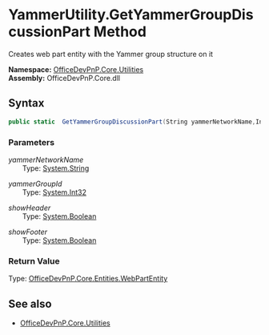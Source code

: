 # YammerUtility.GetYammerGroupDiscussionPart Method  
Creates web part entity with the Yammer group structure on it  

**Namespace:** [OfficeDevPnP.Core.Utilities](OfficeDevPnP.Core.Utilities.md)  
**Assembly:** OfficeDevPnP.Core.dll  
## Syntax
```C#
public static  GetYammerGroupDiscussionPart(String yammerNetworkName,Int32 yammerGroupId,Boolean showHeader,Boolean showFooter)
```
### Parameters
*yammerNetworkName*  
&emsp;&emsp;Type: [System.String](System.String.md) 
&emsp;&emsp;  
  
*yammerGroupId*  
&emsp;&emsp;Type: [System.Int32](System.Int32.md) 
&emsp;&emsp;  
  
*showHeader*  
&emsp;&emsp;Type: [System.Boolean](System.Boolean.md) 
&emsp;&emsp;  
  
*showFooter*  
&emsp;&emsp;Type: [System.Boolean](System.Boolean.md) 
&emsp;&emsp;  
  
### Return Value
Type: [OfficeDevPnP.Core.Entities.WebPartEntity](OfficeDevPnP.Core.Entities.WebPartEntity.md 
)

## See also
- [OfficeDevPnP.Core.Utilities](OfficeDevPnP.Core.Utilities.md)
